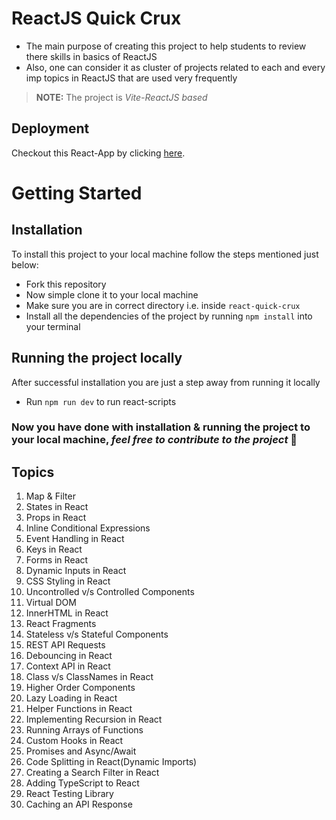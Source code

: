 # ReactJS Quick Crux
- The main purpose of creating this project to help students to review there skills in basics of ReactJS
- Also, one can consider it as cluster of projects related to each and every imp topics in ReactJS that are used very frequently

>**NOTE:** The project is *Vite-ReactJS based*

## Deployment
Checkout this React-App by clicking [here]().

# Getting Started
## Installation
To install this project to your local machine follow the steps mentioned just below:

- Fork this repository
- Now simple clone it to your local machine
- Make sure you are in correct directory i.e. inside `react-quick-crux`
- Install all the dependencies of the project by running `npm install` into your terminal

## Running the project locally
After successful installation you are just a step away from running it locally

- Run `npm run dev` to run react-scripts

### Now you have done with installation & running the project to your local machine, *feel free to contribute to the project* 🤗

## Topics
<ol>
<li>Map & Filter</li>
<li>States in React</li>
<li>Props in React</li>
<li>Inline Conditional Expressions</li>
<li>Event Handling in React</li>
<li>Keys in React</li>
<li>Forms in React</li>
<li>Dynamic Inputs in React</li>
<li>CSS Styling in React</li>
<li>Uncontrolled v/s Controlled Components</li>
<li>Virtual DOM</li>
<li>InnerHTML in React</li>
<li>React Fragments</li>
<li>Stateless v/s Stateful Components</li>
<li>REST API Requests</li>
<li>Debouncing in React</li>
<li>Context API in React</li>
<li>Class v/s ClassNames in React</li>
<li>Higher Order Components</li>
<li>Lazy Loading in React</li>
<li>Helper Functions in React</li>
<li>Implementing Recursion in React</li>
<li>Running Arrays of Functions</li>
<li>Custom Hooks in React</li>
<li>Promises and Async/Await</li>
<li>Code Splitting in React(Dynamic Imports)</li>
<li>Creating a Search Filter in React</li>
<li>Adding TypeScript to React</li>
<li>React Testing Library</li>
<li>Caching an API Response</li>
</ol>